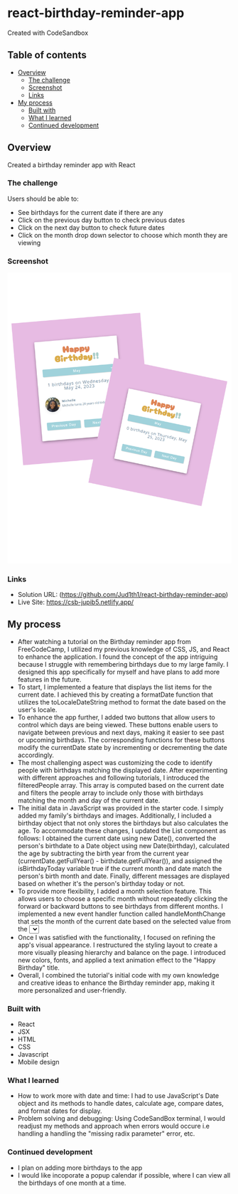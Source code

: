 # react-birthday-reminder-app
Created with CodeSandbox

## Table of contents

- [Overview](#overview)
  - [The challenge](#the-challenge)
  - [Screenshot](#screenshot)
  - [Links](#links)
- [My process](#my-process)
  - [Built with](#built-with)
  - [What I learned](#what-i-learned)
  - [Continued development](#continued-development)


## Overview
Created a birthday reminder app with React

### The challenge

Users should be able to:

-	See birthdays for the current date if there are any
-	Click on the previous day button to check previous dates
-	Click on the next day button to check future dates
-	Click on the month drop down selector to choose which month they are viewing 


### Screenshot

![](./Screenshot.png)


### Links

- Solution URL: (https://github.com/Jud1th1/react-birthday-reminder-app)
- Live Site: https://csb-jupib5.netlify.app/

## My process
- After watching a tutorial on the Birthday reminder app from FreeCodeCamp, I utilized my previous knowledge of CSS, JS, and React to enhance the application. I found the concept of the app intriguing because I struggle with remembering birthdays due to my large family. I designed this app specifically for myself and have plans to add more features in the future.
- To start, I implemented a feature that displays the list items for the current date. I achieved this by creating a formatDate function that utilizes the toLocaleDateString method to format the date based on the user's locale.
- To enhance the app further, I added two buttons that allow users to control which days are being viewed. These buttons enable users to navigate between previous and next days, making it easier to see past or upcoming birthdays. The corresponding functions for these buttons modify the currentDate state by incrementing or decrementing the date accordingly.
- The most challenging aspect was customizing the code to identify people with birthdays matching the displayed date. After experimenting with different approaches and following tutorials, I introduced the filteredPeople array. This array is computed based on the current date and filters the people array to include only those with birthdays matching the month and day of the current date.
- The initial data in JavaScript was provided in the starter code. I simply added my family's birthdays and images. Additionally, I included a birthday object that not only stores the birthdays but also calculates the age. To accommodate these changes, I updated the List component as follows: I obtained the current date using new Date(), converted the person's birthdate to a Date object using new Date(birthday), calculated the age by subtracting the birth year from the current year (currentDate.getFullYear() - birthdate.getFullYear()), and assigned the isBirthdayToday variable true if the current month and date match the person's birth month and date. Finally, different messages are displayed based on whether it's the person's birthday today or not.
- To provide more flexibility, I added a month selection feature. This allows users to choose a specific month without repeatedly clicking the forward or backward buttons to see birthdays from different months. I implemented a new event handler function called handleMonthChange that sets the month of the current date based on the selected value from the <select> element.
- Once I was satisfied with the functionality, I focused on refining the app's visual appearance. I restructured the styling layout to create a more visually pleasing hierarchy and balance on the page. I introduced new colors, fonts, and applied a text animation effect to the "Happy Birthday" title.
- Overall, I combined the tutorial's initial code with my own knowledge and creative ideas to enhance the Birthday reminder app, making it more personalized and user-friendly.

  
  
### Built with

- React
- JSX
- HTML
- CSS
- Javascript
- Mobile design


### What I learned

-	How to work more with date and time: I had to use JavaScript's Date object and its methods to handle dates, calculate age, compare dates, and format dates for display.
- Problem solving and debugging: Using CodeSandBox terminal, I would readjust my methods and approach when errors would occure i.e handling a handling the "missing radix parameter" error, etc.


### Continued development

- I plan on adding more birthdays to the app
- I would like incoporate a popup calendar if possible, where I can view all the birthdays of one month at a time.

